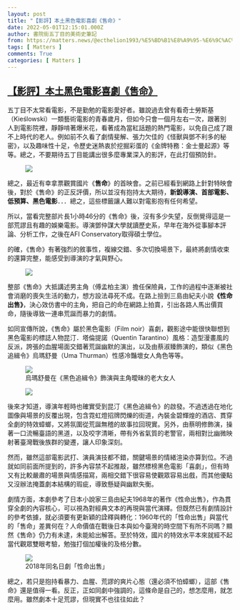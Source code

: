 ```yaml
---
layout: post
title: "【影評】本土黑色電影喜劇《售命》"
date: 2022-05-01T12:15:01.000Z
author: 書院街五丁目的美術史筆記
from: https://matters.news/@ecthelion1993/%E5%BD%B1%E8%A9%95-%E6%9C%AC%E5%9C%9F%E9%BB%91%E8%89%B2%E9%9B%BB%E5%BD%B1%E5%96%9C%E5%8A%87-%E5%94%AE%E5%91%BD-bafyreifsvn5llh3ea6hpw7mbg6dmx66n4wofv6okwbqyipvpmmdlj5jrxu
tags: [ Matters ]
comments: True
categories: [ Matters ]
---
```

<!--1651407301000-->
[【影評】本土黑色電影喜劇《售命》](https://matters.news/@ecthelion1993/%E5%BD%B1%E8%A9%95-%E6%9C%AC%E5%9C%9F%E9%BB%91%E8%89%B2%E9%9B%BB%E5%BD%B1%E5%96%9C%E5%8A%87-%E5%94%AE%E5%91%BD-bafyreifsvn5llh3ea6hpw7mbg6dmx66n4wofv6okwbqyipvpmmdlj5jrxu)
------

<div>
<p>五丁目不太常看電影，不是勤勉的電影愛好者。雖說過去曾有看奇士勞斯基（Kieślowski）一類藝術電影的青春歲月，但如今只會一個月左右一次，跟著別人到電影院裡，靜靜啃著爆米花，看著成為當紅話題的熱門電影，以免自己成了跟不上時代的老人。例如前不久看了劇情斐解、張力欠佳的《怪獸與鄧不利多的秘密》，以及趣味性十足，令歷史迷熱衷於挖掘彩蛋的《金牌特務：金士曼起源》等等。總之，不要期待五丁目能講出很多麼專業深入的影評，在此打個預防針。</p><figure class="image"><img src="https://assets.matters.news/embed/f00ea73b-a72a-43b6-b957-8d6d8abca418.jpeg" data-asset-id="f00ea73b-a72a-43b6-b957-8d6d8abca418" referrerpolicy="no-referrer"><figcaption><span></span></figcaption></figure><p>總之，最近有幸拿票觀賞國片《<strong>售命</strong>》的首映會。之前已經看到網路上針對特映會後，對於《售命》的正反評價，所以並沒有抱持太大期待，<strong>新銳導演、首部電影、低預算、黑色電影</strong>．．．總之，這些標籤讓人難以對電影抱有任何希望。</p><p>所以，當看完整部片長1小時46分的《售命》後，沒有多少失望，反倒覺得這是一部荒謬且有趣的娛樂電影。導演鄧仲謀大學就讀歷史系，早年在海外從事腳本評論、分析工作，之後在AFI Conservatory取得碩士學位。</p><p>的確，《售命》有著強烈的敘事性，複線交錯、多次切換場景下，最終將劇情收束的還算完整，能感受到導演的才氣與野心。</p><figure class="image"><img src="https://assets.matters.news/embed/a57df90d-3352-4f28-84bc-0a70fb3eb3ad.jpeg" data-asset-id="a57df90d-3352-4f28-84bc-0a70fb3eb3ad" referrerpolicy="no-referrer"><figcaption><span></span></figcaption></figure><p>整部《售命》大抵講述男主角（傅孟柏主演）擔任保險員，工作的過程中逐漸被社會消磨的喪失生活的動力，想方設法尋死不成。在路上撿到三島由紀夫小說<strong>《性命出售》</strong>，決心效仿書中的主角，把自己的命在網路上拍賣，引出各路人馬出價買命，隨後導致一連串荒誕而暴力的劇情。</p><p>如同宣傳所說，《售命》屬於黑色電影（Film noir）喜劇，觀影途中能很快聯想到黑色電影的標誌人物昆汀．塔倫提諾（Quentin Tarantino）風格：造型漫畫風的反派，誇張的血腥場面交錯著荒誕幽默的演出，以及由蔡淑臻飾演的，類似《黑色追緝令》烏瑪舒曼（Uma Thurman）性感冷豔壞女人角色等等。</p><figure class="image"><img src="https://assets.matters.news/embed/edf80bcd-847d-45db-8986-6a94d2a89c0b.jpeg" data-asset-id="edf80bcd-847d-45db-8986-6a94d2a89c0b" referrerpolicy="no-referrer"><figcaption><span>烏瑪舒曼在《黑色追緝令》飾演與主角曖昧的老大女人</span></figcaption></figure><figure class="image"><img src="https://assets.matters.news/embed/fb6082f9-fa09-4346-83f2-ffca39df7535.jpeg" data-asset-id="fb6082f9-fa09-4346-83f2-ffca39df7535" referrerpolicy="no-referrer"><figcaption><span></span></figcaption></figure><p>後來才知道，導演年輕時也確實受到昆汀《黑色追緝令》的啟發。不過透過在地化圖像與場景的反覆出現，包含霓虹燈招牌閃爍的街道，內裝金碧輝煌的酒店、貫穿全劇的特效蟑螂，又將氛圍從荒誕無稽的故事拉回現實。另外，由蔡明修飾演，操著一口流暢臺語的黑道，以及咬字清晰，帶有外省氣質的老警官，兩相對比幽微映射著臺灣戰後族群的變遷，讓人印象深刻。</p><p>然而，雖然這部電影武打、演員演技都不錯，關鍵場景的情緒渲染亦算到位。不過就如同前面所提到的，許多內容禁不起推敲，雖然標榜黑色電影「喜劇」，但有時又有比較嚴肅的場景與情感描寫，兩相交錯下很容易使觀眾容易出戲，而其他優點又沒辦法掩蓋劇本結構的瑕疵，導致懸疑與幽默失衡。</p><p>劇情方面，本劇參考了日本小說家三島由紀夫1968年的著作《性命出售》，作為貫穿全劇的內容核心，可以視為對經典文本的再現與當代演繹。但既然已有劇情設計的參考依據，就必須要有更新穎的詮釋與轉化：1960年代的「性命出售」與當代的「售命」差異何在？人命價值在戰後日本與如今臺灣的時空間下有所不同嗎？顯然《售命》仍力有未逮，未能給出解答。至於特效，國片的特效水平本來就經不起當代觀眾雙眼考驗，勉強打個加權後的及格分數。</p><figure class="image"><img src="https://assets.matters.news/embed/bddcd888-e41c-4dbe-acb3-d5cd7239f526.jpeg" data-asset-id="bddcd888-e41c-4dbe-acb3-d5cd7239f526" referrerpolicy="no-referrer"><figcaption><span>2018年同名日劇「性命出售」</span></figcaption></figure><p>總之，若只是抱持看暴力、血腥、荒謬的爽片心態（還必須不怕蟑螂），這部《售命》還是值得一看。反正，正如同劇中強調的，這條命是自己的，想怎麼用，就怎麼用。雖然劇本十足荒謬，但現實不也往往如此？</p>
</div>
